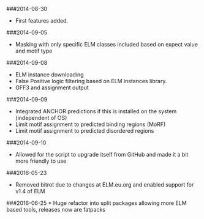 ###2014-08-30
   * First features added.

###2014-09-05
   * Masking with only specific ELM classes included based on expect value and motif type

###2014-09-08
   * ELM instance downloading
   * False Positive logic filtering based on ELM instances library.
   * GFF3 and assignment output

###2014-09-09
   * Integrated ANCHOR predictions if this is installed on the system (independent of OS)
   * Limit motif assignment to predicted binding regions (MoRF)
   * Limit motif assignment to predicted disordered regions

###2014-09-10
   * Allowed for the script to upgrade itself from GitHub and made it a bit more friendly to use

###2016-05-23
   * Removed bitrot due to changes at ELM.eu.org and enabled support for v1.4 of ELM

###2016-06-25
    * Huge refactor into split packages allowing more ELM based tools, releases now are fatpacks
